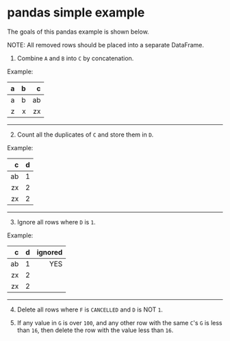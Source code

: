 # pandas simple example

The goals of this pandas example is shown below.

NOTE: All removed rows should be placed into a separate DataFrame.

1.  Combine `A` and `B` into `C` by concatenation.

  Example:
  
|   a   |   b   |   c   |
| -----:| -----:| -----:|
|   a   |   b   |  ab   |
|   z   |   x   |  zx   |
-------------------------
  
2.  Count all the duplicates of `C` and store them in `D`.

Example:
  
|   c   |   d   |
| -----:| -----:|
|  ab   |   1   |
|  zx   |   2   |
|  zx   |   2   |
-----------------

3. Ignore all rows where `D` is `1`.

Example:

|   c   |   d   | ignored |
| -----:| -----:| -------:|
|  ab   |   1   |  YES    |
|  zx   |   2   |         |
|  zx   |   2   |         |
---------------------------

4.  Delete all rows where `F` is `CANCELLED` and `D` is NOT `1`.

5.  If any value in `G` is over `100`, and any other row with the same `C`'s `G`
 is less than `16`, then delete the row with the value less than `16`.
 
